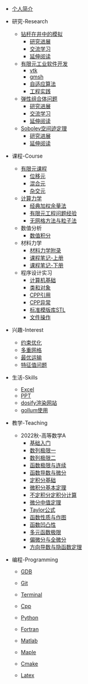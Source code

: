 - [个人简介](README.md)

- 研究-Research

  - [钻杆在井中的模拟](Research/SLB/SLB_钻杆模拟.md)
    - [研究进展](Research/SLB/SLB_钻杆模拟研究进展.md)
    - [交流学习](Research/SLB/SLB_discuss_钻杆模拟.md)
    - [延伸阅读](Research/SLB/SLB_ref_钻杆模拟.md)
  - [有限元工业软件开发](Research/BeFEM/BeFEM.md)
    - [vtk](Research/BeFEM/BeFEM_vtk.md)
    - [gmsh](Research/BeFEM/BeFEM_gmsh.md)
    - [自适应算法](Research/BeFEM/221023_FEM_adaptive.md)
    - [工程实践](Research/BeFEM/230114_FEM_engirneer.md)
  - [弹性组合体问题](Research/Comb/Comb_弹性组合体问题.md)
    - [研究进展](Research/Comb/Comb_弹性组合研究进展.md)
    - [交流学习](Research/Comb/Comb_discuss_弹性组合体.md)
    - [延伸阅读](Research/Comb/Comb_ref_弹性组合体.md)
  - [Sobolev空间迹定理](Research/Trace/Trace_迹定理问题.md)
    - [研究进展](Research/Trace/Trace_迹定理研究进展.md)
    - [延伸阅读](Research/Trace/Trace_迹定理延伸阅读.md)
  
- 课程-Course
  - [有限元课程](Course/FEMCourse/FEMCourse.md)
    - [位移元](Course/FEMCourse/FEM_位移元.md)
    - [混合元](Course/FEMCourse/FEM_混合元.md)
    - [杂交元](Course/FEMCourse/FEM_杂交元.md)
  - [计算力学](Course/CompuMechanic/CM_计算力学.md)
    - [经典加权余量法](Course/CompuMechanic/CM_经典加权余量法.md)
    - [有限元工程问题经验](Course/CompuMechanic/CM_有限元工程问题经验.md)
    - [无网格方法与粒子法](Course/CompuMechanic/CM_无网格方法与粒子法.md)
  - 数值分析
    - [数值积分](Course/NumericAnalysis/数值积分.md)
  - 材料力学
    - [材料力学附录](Course/MaterialMechanic/材料力学附录.md)
    - [课程笔记-上册](Course/MaterialMechanic/材料力学上册.md)
    - [课程笔记-下册](Course/MaterialMechanic/材料力学下册.md)
  - 程序设计实习
    - [计算机基础](Course/ProgrammingDesign/221015_程序设计实习_计算机基础.md)
    - [类和对象](Course/ProgrammingDesign/221015_程序设计实习_类和对象.md)
    - [CPP引用](Course/ProgrammingDesign/221015_程序设计实习_CPP引用.md)
    - [CPP异常](Course/ProgrammingDesign/221015_程序设计实习_CPP异常.md)
    - [标准模版库STL](Course/ProgrammingDesign/221015_程序设计实习_标准模版库STL.md)
    - [文件操作](Course/ProgrammingDesign/221015_程序设计实习_文件操作.md)
  
- 兴趣-Interest

  - [约束优化](Interest/约束优化/约束优化.md)
  - [多重网格](Interest/多重网格/多重网格.md)
  - [最优运输](Interest/最优运输/221022_OT_交流学习.md)
  - [特征值问题](Interest/特征值问题/EigenVal_交流学习.md)
  
- 生活-Skills

  - [Excel](Skills/Excel.md)
  - [PPT](Skills/PPT.md)
  - [dosify渲染网站](Skills/个人博客.md)
  - [gollum使用](Skills/gollum.md)

- 教学-Teaching

  - 2022秋-高等数学A
    - [基础入门](Teaching/gsa/220906gsa_course1)
    - [数列极限一](Teaching/gsa/220913gsa_course2)
    - [数列极限二](Teaching/gsa/220920gsa_course3)
    - [函数极限与连续](Teaching/gsa/220927gsa_course4)
    - [函数导数与微分](Teaching/gsa/221004gsa_course5)
    - [定积分基础](Teaching/gsa/221011gsa_course6)
    - [微积分基本定理](Teaching/gsa/221018gsa_course7)
    - [不定积分定积分计算](Teaching/gsa/221025gsa_course8)
    - [微分中值定理](Teaching/gsa/221101gsa_course9)
    - [Taylor公式](Teaching/gsa/221108gsa_course10)
    - [函数性质与作图](Teaching/gsa/221115gsa_course11)
    - [函数凹凸性](Teaching/gsa/221122gsa_course12)
    - [多元函数极限](Teaching/gsa/221129gsa_course13)
    - [偏微分与全微分](Teaching/gsa/221206gsa_course14)
    - [方向导数与隐函数定理](Teaching/gsa/221213gsa_course15)

- 编程-Programming
  - [GDB](Programming/GDB/gdb.md)

  - [Git](Programming/Git/Git.md)

  - [Terminal](Programming/Terminal/Terminal.md)

  - [Cpp](Programming/Cpp/Cpp.md)

  - [Python](Programming/Python/Python.md)

  - [Fortran](Programming/Fortran/Fortran.md)

  - [Matlab](Programming/Matlab/Matlab.md)

  - [Maple](Programming/Maple/Maple.md)

  - [Cmake](Programming/Cmake/Cmake.md)

  - [Latex](Programming/Latex/Latex_Latex.md)

    

